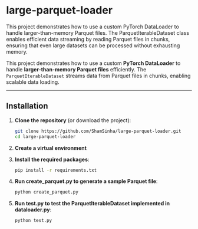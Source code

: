 # large-parquet-loader

This project demonstrates how to use a custom PyTorch DataLoader to handle larger-than-memory Parquet files. The ParquetIterableDataset class enables efficient data streaming by reading Parquet files in chunks, ensuring that even large datasets can be processed without exhausting memory.


This project demonstrates how to use a custom **PyTorch DataLoader** to handle **larger-than-memory Parquet files** efficiently. The `ParquetIterableDataset` streams data from Parquet files in chunks, enabling scalable data loading.

---

## Installation

1. **Clone the repository** (or download the project):
   ```bash
   git clone https://github.com/ShamSinha/large-parquet-loader.git
   cd large-parquet-loader
   ```

2. **Create a virtual environment**

3. **Install the required packages**:
   ```bash
   pip install -r requirements.txt
   ```
4. **Run create_parquet.py to generate a sample Parquet file**:
   ```bash
   python create_parquet.py
   ```
5. **Run test.py to test the ParquetIterableDataset implemented in dataloader.py**:
   ```bash
   python test.py
   ```





